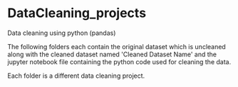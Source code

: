# DataCleaning_projects
Data cleaning using python (pandas) 

The following folders each contain the original dataset which is uncleaned along with the cleaned dataset named 'Cleaned Dataset Name' and the jupyter notebook file containing the python code used for cleaning the data. 

Each folder is a different data cleaning project. 
